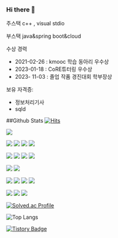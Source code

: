 ### Hi there 👋


주스택
c++ , visual stdio

부스택
java&spring boot&cloud


수상 경력
- 2021-02-26 : kmooc 학습 동아리 우수상
- 2023-01-18 : CoRE튜터링 우수상
- 2023- 11-03 : 졸업 작품 경진대회 학부장상
   
보유 자격증:
- 정보처리기사
- sqld

  
##Github Stats [![Hits](https://hits.seeyoufarm.com/api/count/incr/badge.svg?url=https://github.com/guyujung&hit-counter&count_bg=%2308274D&title_bg=%23E1DB6D&icon=&icon_color=%23E7E7E7&title=hits&edge_flat=false)](https://hits.seeyoufarm.com)
<div><img src="https://github-readme-stats.vercel.app/api?username=guyujung&show_icons=true&count_private=true&hide_border=true" align="center" /></div>  


<img src="https://img.shields.io/badge/java-007396?style=for-the-badge&logo=java&logoColor=white"> <img src="https://img.shields.io/badge/c++-00599C?style=for-the-badge&logo=c%2B%2B&logoColor=white"> <img src="https://img.shields.io/badge/python-3776AB?style=for-the-badge&logo=python&logoColor=white"> <img src="https://img.shields.io/badge/mysql-4479A1?style=for-the-badge&logo=mysql&logoColor=white">

<img src="https://img.shields.io/badge/springboot-6DB33F?style=for-the-badge&logo=springboot&logoColor=white"> <img src="https://img.shields.io/badge/bootstrap-7952B3?style=for-the-badge&logo=bootstrap&logoColor=white"> <img src="https://img.shields.io/badge/linux-FCC624?style=for-the-badge&logo=linux&logoColor=black"> <img src="https://img.shields.io/badge/vs code-007ACC?style=for-the-badge&logo=visualstudiocode&logoColor=black">

<img src="https://img.shields.io/badge/github-181717?style=for-the-badge&logo=github&logoColor=white"> <img src="https://img.shields.io/badge/git-F05032?style=for-the-badge&logo=git&logoColor=white">

<img src="https://img.shields.io/badge/aws-232F3E?style=for-the-badge&logo=Amazon Aws&logoColor=white"> <img src="https://img.shields.io/badge/docker-2496ED?style=for-the-badge&logo=Docker&logoColor=white"> <img src="https://img.shields.io/badge/Kubernetes-326CE5?style=for-the-badge&logo=Kubernetes&logoColor=white"> <img src="https://img.shields.io/badge/OpenStack-ED1944?style=for-the-badge&logo=OpenStack&logoColor=white">

<img src="https://img.shields.io/badge/TensorFlow-FF6F00?style=for-the-badge&logo=TensorFlow&logoColor=white"> <img src="https://img.shields.io/badge/Keras-D00000?style=for-the-badge&logo=Keras&logoColor=white"> <img src="https://img.shields.io/badge/scikit-learn-F7931E?style=for-the-badge&logo=scikit-learn&logoColor=white">




[![Solved.ac Profile](http://mazassumnida.wtf/api/generate_badge?boj=guyujung)](https://solved.ac/guyujung)

![Top Langs](https://github-readme-stats.vercel.app/api/top-langs/?username=guyujung&layout=compact&theme=onedark)

[![Tistory Badge](https://blog.naver.com/guyujung%20Blog-555263?style=flat&logoColor=white)]("https://blog.naver.com/guyujung/)

<!--
**guyujung/guyujung** is a ✨ _special_ ✨ repository because its `README.md` (this file) appears on your GitHub profile.

Here are some ideas to get you started:

- 🔭 I’m currently working on ...
- 🌱 I’m currently learning ...
- 👯 I’m looking to collaborate on ...
- 🤔 I’m looking for help with ...
- 💬 Ask me about ...
- 📫 How to reach me: ...
- 😄 Pronouns: ...
- ⚡ Fun fact: ...
-->
